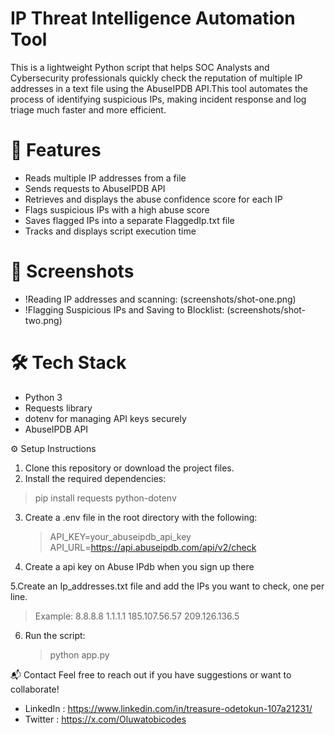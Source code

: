 # IP Threat Intelligence Automation Tool

This is a lightweight Python script that helps SOC Analysts and Cybersecurity professionals quickly check the reputation of multiple IP addresses in a text file using the AbuseIPDB API.This tool automates the process of identifying suspicious IPs, making incident response and log triage much faster and more efficient.

# 🚀 Features

- Reads multiple IP addresses from a file
- Sends requests to AbuseIPDB API
- Retrieves and displays the abuse confidence score for each IP
- Flags suspicious IPs with a high abuse score
- Saves flagged IPs into a separate FlaggedIp.txt file
- Tracks and displays script execution time

# 📸 Screenshots

- !Reading IP addresses and scanning:
  (screenshots/shot-one.png)
- !Flagging Suspicious IPs and Saving to Blocklist:
  (screenshots/shot-two.png)

# 🛠️ Tech Stack

- Python 3
- Requests library
- dotenv for managing API keys securely
- AbuseIPDB API

⚙️ Setup Instructions

1. Clone this repository or download the project files.
2. Install the required dependencies:

> pip install requests python-dotenv

3. Create a .env file in the root directory with the following:

   > API_KEY=your_abuseipdb_api_key
   > API_URL=https://api.abuseipdb.com/api/v2/check

4. Create a api key on Abuse IPdb when you sign up there

5.Create an Ip_addresses.txt file and add the IPs you want to check, one per line.

> Example:
> 8.8.8.8
> 1.1.1.1
> 185.107.56.57
> 209.126.136.5

6. Run the script:
   > python app.py

📬 Contact
Feel free to reach out if you have suggestions or want to collaborate!

- LinkedIn : https://www.linkedin.com/in/treasure-odetokun-107a21231/
- Twitter : https://x.com/Oluwatobicodes
